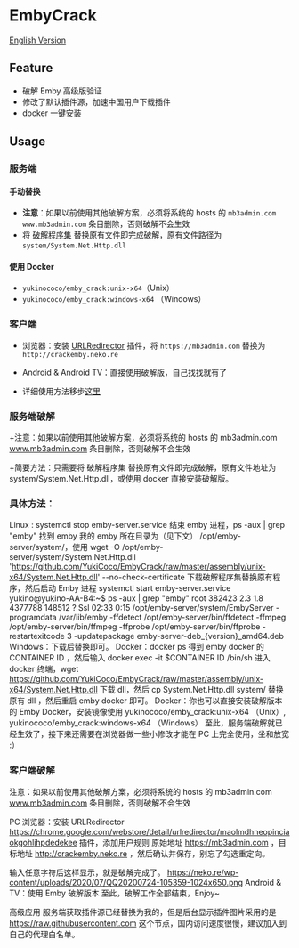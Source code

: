 # EmbyCrack
[English Version](https://github.com/YukiCoco/EmbyCrack/blob/master/README-EN.md)
## Feature
+ 破解 Emby 高级版验证
+ 修改了默认插件源，加速中国用户下载插件
+ docker 一键安装

## Usage

### 服务端
#### 手动替换
+ **注意**：如果以前使用其他破解方案，必须将系统的 hosts 的 `mb3admin.com` `www.mb3admin.com` 条目删除，否则破解不会生效
+ 将 [破解程序集](https://github.com/YukiCoco/EmbyCrack/tree/master/assembly) 替换原有文件即完成破解，原有文件路径为 `system/System.Net.Http.dll`

#### 使用 Docker
+ `yukinococo/emby_crack:unix-x64`（Unix）
+ `yukinococo/emby_crack:windows-x64` （Windows）

### 客户端
+ 浏览器：安装 [URLRedirector]() 插件，将 `https://mb3admin.com` 替换为 `http://crackemby.neko.re`
+ Android & Android TV：直接使用破解版，自己找找就有了


+ 详细使用方法移步[这里](https://neko.re/archives/128.html)

### 服务端破解
+注意：如果以前使用其他破解方案，必须将系统的 hosts 的 mb3admin.com www.mb3admin.com 条目删除，否则破解不会生效

+简要方法：只需要将 破解程序集 替换原有文件即完成破解，原有文件地址为 system/System.Net.Http.dll，或使用 docker 直接安装破解版。

### 具体方法：

Linux : systemctl stop emby-server.service 结束 emby 进程，ps -aux | grep "emby" 找到 emby 我的 emby 所在目录为（见下文） /opt/emby-server/system/，使用 wget -O /opt/emby-server/system/System.Net.Http.dll 'https://github.com/YukiCoco/EmbyCrack/raw/master/assembly/unix-x64/System.Net.Http.dll' --no-check-certificate 下载破解程序集替换原有程序，然后启动 Emby 进程 systemctl start emby-server.service
yukino@yukino-AA-B4:~$ ps -aux | grep "emby"
root      382423  2.3  1.8 4377788 148512 ?      Ssl  02:33   0:15 /opt/emby-server/system/EmbyServer -programdata /var/lib/emby -ffdetect /opt/emby-server/bin/ffdetect -ffmpeg /opt/emby-server/bin/ffmpeg -ffprobe /opt/emby-server/bin/ffprobe -restartexitcode 3 -updatepackage emby-server-deb_{version}_amd64.deb
Windows：下载后替换即可。
Docker：docker ps 得到 emby docker 的 CONTAINER ID ，然后输入 docker exec -it $CONTAINER ID /bin/sh 进入 docker 终端，wget https://github.com/YukiCoco/EmbyCrack/raw/master/assembly/unix-x64/System.Net.Http.dll 下载 dll，然后 cp System.Net.Http.dll system/ 替换原有 dll ，然后重启 emby docker 即可。
Docker：你也可以直接安装破解版本的 Emby Docker，安装镜像使用
yukinococo/emby_crack:unix-x64 （Unix）, yukinococo/emby_crack:windows-x64 （Windows）
至此，服务端破解就已经生效了，接下来还需要在浏览器做一些小修改才能在 PC 上完全使用，坐和放宽 :）

### 客户端破解
注意：如果以前使用其他破解方案，必须将系统的 hosts 的 mb3admin.com www.mb3admin.com 条目删除，否则破解不会生效

PC 浏览器：安装 URLRedirector https://chrome.google.com/webstore/detail/urlredirector/maolmdhneopinciaokgohljhpdedekee 插件，添加用户规则
原始地址 https://mb3admin.com ，目标地址 http://crackemby.neko.re ，然后确认并保存，别忘了勾选重定向。

输入任意字符后这样显示，就是破解完成了。
https://neko.re/wp-content/uploads/2020/07/QQ20200724-105359-1024x650.png
Android & TV：使用 Emby 破解版本
至此，破解工作全部结束，Enjoy~

高级应用
服务端获取插件源已经替换为我的，但是后台显示插件图片采用的是 https://raw.githubusercontent.com 这个节点，国内访问速度很慢，建议加入到自己的代理白名单。
